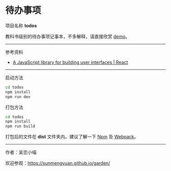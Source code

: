 # 待办事项 #

项目名称 __todos__

教科书级别的待办事项记事本，不多解释，请直接欣赏 [demo](https://sunmengyuan.github.io/demos/react/todos)。

*****

参考资料

+ [A JavaScript library for building user interfaces | React](https://facebook.github.io/react/)

*****

启动方法
    
```bash
cd todos
npm install
npm run dev
```

打包方法

```bash
cd todos
npm install
npm run build
```

打包后的文件在 __dist__ 文件夹内。建议了解一下 [Npm](https://www.npmjs.com/) 及 [Webpack](https://webpack.github.io/docs/)。

*****

作者：呆恋小喵

欢迎参观：<https://sunmengyuan.github.io/garden/>
